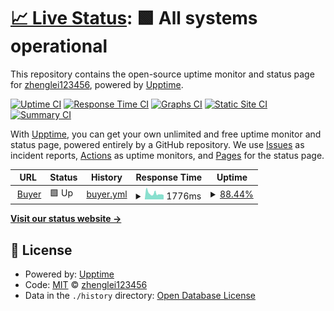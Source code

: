 # [📈 Live Status](https://zhenglei123456.github.io/canteen-upptime): <!--live status--> **🟩 All systems operational**

This repository contains the open-source uptime monitor and status page for [zhenglei123456](https://zhenglei123456.github.io/canteen-upptime), powered by [Upptime](https://github.com/upptime/upptime).

[![Uptime CI](https://github.com/zhenglei123456/canteen-upptime/workflows/Uptime%20CI/badge.svg)](https://github.com/zhenglei123456/canteen-upptime/actions?query=workflow%3A%22Uptime+CI%22)
[![Response Time CI](https://github.com/zhenglei123456/canteen-upptime/workflows/Response%20Time%20CI/badge.svg)](https://github.com/zhenglei123456/canteen-upptime/actions?query=workflow%3A%22Response+Time+CI%22)
[![Graphs CI](https://github.com/zhenglei123456/canteen-upptime/workflows/Graphs%20CI/badge.svg)](https://github.com/zhenglei123456/canteen-upptime/actions?query=workflow%3A%22Graphs+CI%22)
[![Static Site CI](https://github.com/zhenglei123456/canteen-upptime/workflows/Static%20Site%20CI/badge.svg)](https://github.com/zhenglei123456/canteen-upptime/actions?query=workflow%3A%22Static+Site+CI%22)
[![Summary CI](https://github.com/zhenglei123456/canteen-upptime/workflows/Summary%20CI/badge.svg)](https://github.com/zhenglei123456/canteen-upptime/actions?query=workflow%3A%22Summary+CI%22)

With [Upptime](https://upptime.js.org), you can get your own unlimited and free uptime monitor and status page, powered entirely by a GitHub repository. We use [Issues](https://github.com/zhenglei123456/canteen-upptime/issues) as incident reports, [Actions](https://github.com/zhenglei123456/canteen-upptime/actions) as uptime monitors, and [Pages](https://zhenglei123456.github.io/canteen-upptime) for the status page.

<!--start: status pages-->
<!-- This summary is generated by Upptime (https://github.com/upptime/upptime) -->
<!-- Do not edit this manually, your changes will be overwritten -->
<!-- prettier-ignore -->
| URL | Status | History | Response Time | Uptime |
| --- | ------ | ------- | ------------- | ------ |
| <img alt="" src="https://icons.duckduckgo.com/ip3/zhl.nat100.top.ico" height="13"> [Buyer](http://zhl.nat100.top/buyer/hits) | 🟩 Up | [buyer.yml](https://github.com/zhenglei123456/canteen-upptime/commits/HEAD/history/buyer.yml) | <details><summary><img alt="Response time graph" src="./graphs/buyer/response-time-week.png" height="20"> 1776ms</summary><br><a href="https://zhenglei123456.github.io/canteen-upptime/history/buyer"><img alt="Response time 1783" src="https://img.shields.io/endpoint?url=https%3A%2F%2Fraw.githubusercontent.com%2Fzhenglei123456%2Fcanteen-upptime%2FHEAD%2Fapi%2Fbuyer%2Fresponse-time.json"></a><br><a href="https://zhenglei123456.github.io/canteen-upptime/history/buyer"><img alt="24-hour response time 2190" src="https://img.shields.io/endpoint?url=https%3A%2F%2Fraw.githubusercontent.com%2Fzhenglei123456%2Fcanteen-upptime%2FHEAD%2Fapi%2Fbuyer%2Fresponse-time-day.json"></a><br><a href="https://zhenglei123456.github.io/canteen-upptime/history/buyer"><img alt="7-day response time 1776" src="https://img.shields.io/endpoint?url=https%3A%2F%2Fraw.githubusercontent.com%2Fzhenglei123456%2Fcanteen-upptime%2FHEAD%2Fapi%2Fbuyer%2Fresponse-time-week.json"></a><br><a href="https://zhenglei123456.github.io/canteen-upptime/history/buyer"><img alt="30-day response time 1783" src="https://img.shields.io/endpoint?url=https%3A%2F%2Fraw.githubusercontent.com%2Fzhenglei123456%2Fcanteen-upptime%2FHEAD%2Fapi%2Fbuyer%2Fresponse-time-month.json"></a><br><a href="https://zhenglei123456.github.io/canteen-upptime/history/buyer"><img alt="1-year response time 1783" src="https://img.shields.io/endpoint?url=https%3A%2F%2Fraw.githubusercontent.com%2Fzhenglei123456%2Fcanteen-upptime%2FHEAD%2Fapi%2Fbuyer%2Fresponse-time-year.json"></a></details> | <details><summary><a href="https://zhenglei123456.github.io/canteen-upptime/history/buyer">88.44%</a></summary><a href="https://zhenglei123456.github.io/canteen-upptime/history/buyer"><img alt="All-time uptime 86.00%" src="https://img.shields.io/endpoint?url=https%3A%2F%2Fraw.githubusercontent.com%2Fzhenglei123456%2Fcanteen-upptime%2FHEAD%2Fapi%2Fbuyer%2Fuptime.json"></a><br><a href="https://zhenglei123456.github.io/canteen-upptime/history/buyer"><img alt="24-hour uptime 99.48%" src="https://img.shields.io/endpoint?url=https%3A%2F%2Fraw.githubusercontent.com%2Fzhenglei123456%2Fcanteen-upptime%2FHEAD%2Fapi%2Fbuyer%2Fuptime-day.json"></a><br><a href="https://zhenglei123456.github.io/canteen-upptime/history/buyer"><img alt="7-day uptime 88.44%" src="https://img.shields.io/endpoint?url=https%3A%2F%2Fraw.githubusercontent.com%2Fzhenglei123456%2Fcanteen-upptime%2FHEAD%2Fapi%2Fbuyer%2Fuptime-week.json"></a><br><a href="https://zhenglei123456.github.io/canteen-upptime/history/buyer"><img alt="30-day uptime 86.00%" src="https://img.shields.io/endpoint?url=https%3A%2F%2Fraw.githubusercontent.com%2Fzhenglei123456%2Fcanteen-upptime%2FHEAD%2Fapi%2Fbuyer%2Fuptime-month.json"></a><br><a href="https://zhenglei123456.github.io/canteen-upptime/history/buyer"><img alt="1-year uptime 86.00%" src="https://img.shields.io/endpoint?url=https%3A%2F%2Fraw.githubusercontent.com%2Fzhenglei123456%2Fcanteen-upptime%2FHEAD%2Fapi%2Fbuyer%2Fuptime-year.json"></a></details>

<!--end: status pages-->

[**Visit our status website →**](https://zhenglei123456.github.io/canteen-upptime)

## 📄 License

- Powered by: [Upptime](https://github.com/upptime/upptime)
- Code: [MIT](./LICENSE) © [zhenglei123456](https://zhenglei123456.github.io/canteen-upptime)
- Data in the `./history` directory: [Open Database License](https://opendatacommons.org/licenses/odbl/1-0/)
